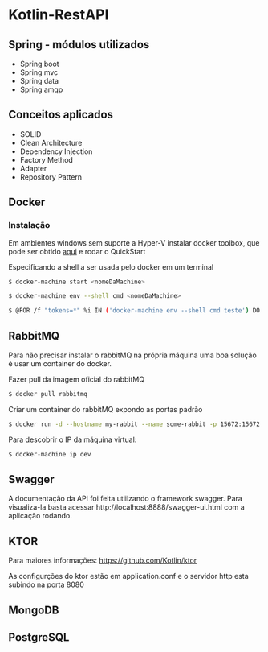 # Kotlin-RestAPI
## Spring - módulos utilizados
* Spring boot
* Spring mvc
* Spring data
* Spring amqp

## Conceitos aplicados
* SOLID
* Clean Architecture
* Dependency Injection
* Factory Method
* Adapter
* Repository Pattern

## Docker
### Instalação
Em ambientes windows sem suporte a Hyper-V instalar docker toolbox, que pode ser obtido [aqui](https://www.docker.com/products/docker-toolbox)
e rodar o QuickStart

Especificando a shell a ser usada pelo docker em um terminal
``` bash
$ docker-machine start <nomeDaMachine>
```
``` bash
$ docker-machine env --shell cmd <nomeDaMachine>
```
``` bash
$ @FOR /f "tokens=*" %i IN ('docker-machine env --shell cmd teste') DO @%i
```

## RabbitMQ

Para não precisar instalar o rabbitMQ na própria máquina uma boa solução é usar um container do docker.

Fazer pull da imagem oficial do rabbitMQ
``` bash
$ docker pull rabbitmq
```

Criar um container do rabbitMQ expondo as portas padrão
``` bash
$ docker run -d --hostname my-rabbit --name some-rabbit -p 15672:15672 -p 5672:5672 rabbitmq:3-management
```

Para descobrir o IP da máquina virtual:
``` bash
$ docker-machine ip dev
```

## Swagger
A documentação da API foi feita utiilzando o framework swagger. Para visualiza-la basta acessar http://localhost:8888/swagger-ui.html com a aplicação rodando.

## KTOR
Para maiores informações: https://github.com/Kotlin/ktor

As configurções do ktor estão em application.conf e o servidor http esta subindo na porta 8080

## MongoDB

## PostgreSQL

